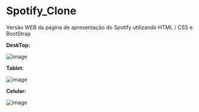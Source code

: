 # Spotify_Clone
 Versão WEB da página de apresentação do Spotify utilizando HTML / CSS e BootStrap
 
 **DeskTop:**
 
 ![image](https://user-images.githubusercontent.com/42698693/131783504-65e3b668-e956-4ed9-8659-eb614acf309d.png)

**Tablet:**

![image](https://user-images.githubusercontent.com/42698693/131783562-ed84afb6-6f73-4d10-bc86-b41413ee66e4.png)

**Celular:**

![image](https://user-images.githubusercontent.com/42698693/131783653-03f4423c-d7e5-4817-a8cb-a721ab9f8d89.png)

